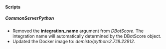 
#### Scripts
##### CommonServerPython
- Removed the **integration_name** argument from *DBotScore*. The integration name will automatically determined by the DBotScore object.
- Updated the Docker image to: *demisto/python:2.7.18.22912*.